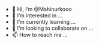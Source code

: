 - 👋 Hi, I’m @Mahinurkooo
- 👀 I’m interested in ...
- 🌱 I’m currently learning ...
- 💞️ I’m looking to collaborate on ...
- 📫 How to reach me ...

<!---
You can click the Preview link to take a look at your changes.
--->
